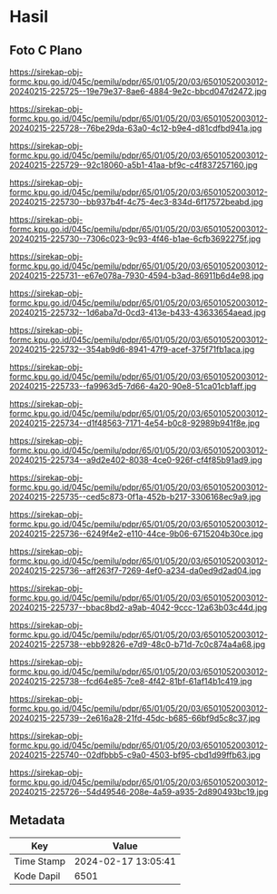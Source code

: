 # Hasil

## Foto C Plano

https://sirekap-obj-formc.kpu.go.id/045c/pemilu/pdpr/65/01/05/20/03/6501052003012-20240215-225725--19e79e37-8ae6-4884-9e2c-bbcd047d2472.jpg

https://sirekap-obj-formc.kpu.go.id/045c/pemilu/pdpr/65/01/05/20/03/6501052003012-20240215-225728--76be29da-63a0-4c12-b9e4-d81cdfbd941a.jpg

https://sirekap-obj-formc.kpu.go.id/045c/pemilu/pdpr/65/01/05/20/03/6501052003012-20240215-225729--92c18060-a5b1-41aa-bf9c-c4f837257160.jpg

https://sirekap-obj-formc.kpu.go.id/045c/pemilu/pdpr/65/01/05/20/03/6501052003012-20240215-225730--bb937b4f-4c75-4ec3-834d-6f17572beabd.jpg

https://sirekap-obj-formc.kpu.go.id/045c/pemilu/pdpr/65/01/05/20/03/6501052003012-20240215-225730--7306c023-9c93-4f46-b1ae-6cfb3692275f.jpg

https://sirekap-obj-formc.kpu.go.id/045c/pemilu/pdpr/65/01/05/20/03/6501052003012-20240215-225731--e67e078a-7930-4594-b3ad-86911b6d4e98.jpg

https://sirekap-obj-formc.kpu.go.id/045c/pemilu/pdpr/65/01/05/20/03/6501052003012-20240215-225732--1d6aba7d-0cd3-413e-b433-43633654aead.jpg

https://sirekap-obj-formc.kpu.go.id/045c/pemilu/pdpr/65/01/05/20/03/6501052003012-20240215-225732--354ab9d6-8941-47f9-acef-375f71fb1aca.jpg

https://sirekap-obj-formc.kpu.go.id/045c/pemilu/pdpr/65/01/05/20/03/6501052003012-20240215-225733--fa9963d5-7d66-4a20-90e8-51ca01cb1aff.jpg

https://sirekap-obj-formc.kpu.go.id/045c/pemilu/pdpr/65/01/05/20/03/6501052003012-20240215-225734--d1f48563-7171-4e54-b0c8-92989b941f8e.jpg

https://sirekap-obj-formc.kpu.go.id/045c/pemilu/pdpr/65/01/05/20/03/6501052003012-20240215-225734--a9d2e402-8038-4ce0-926f-cf4f85b91ad9.jpg

https://sirekap-obj-formc.kpu.go.id/045c/pemilu/pdpr/65/01/05/20/03/6501052003012-20240215-225735--ced5c873-0f1a-452b-b217-3306168ec9a9.jpg

https://sirekap-obj-formc.kpu.go.id/045c/pemilu/pdpr/65/01/05/20/03/6501052003012-20240215-225736--6249f4e2-e110-44ce-9b06-6715204b30ce.jpg

https://sirekap-obj-formc.kpu.go.id/045c/pemilu/pdpr/65/01/05/20/03/6501052003012-20240215-225736--aff263f7-7269-4ef0-a234-da0ed9d2ad04.jpg

https://sirekap-obj-formc.kpu.go.id/045c/pemilu/pdpr/65/01/05/20/03/6501052003012-20240215-225737--bbac8bd2-a9ab-4042-9ccc-12a63b03c44d.jpg

https://sirekap-obj-formc.kpu.go.id/045c/pemilu/pdpr/65/01/05/20/03/6501052003012-20240215-225738--ebb92826-e7d9-48c0-b71d-7c0c874a4a68.jpg

https://sirekap-obj-formc.kpu.go.id/045c/pemilu/pdpr/65/01/05/20/03/6501052003012-20240215-225738--fcd64e85-7ce8-4f42-81bf-61af14b1c419.jpg

https://sirekap-obj-formc.kpu.go.id/045c/pemilu/pdpr/65/01/05/20/03/6501052003012-20240215-225739--2e616a28-21fd-45dc-b685-66bf9d5c8c37.jpg

https://sirekap-obj-formc.kpu.go.id/045c/pemilu/pdpr/65/01/05/20/03/6501052003012-20240215-225740--02dfbbb5-c9a0-4503-bf95-cbd1d99ffb63.jpg

https://sirekap-obj-formc.kpu.go.id/045c/pemilu/pdpr/65/01/05/20/03/6501052003012-20240215-225726--54d49546-208e-4a59-a935-2d890493bc19.jpg


## Metadata

| Key        | Value               |
| ---------- | ------------------- |
| Time Stamp | 2024-02-17 13:05:41 |
| Kode Dapil | 6501                |



